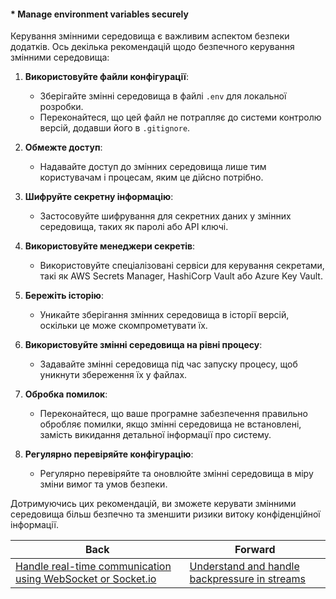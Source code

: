 #### * Manage environment variables securely

Керування змінними середовища є важливим аспектом безпеки додатків. Ось декілька рекомендацій щодо безпечного керування змінними середовища:

1. **Використовуйте файли конфігурації**:
   - Зберігайте змінні середовища в файлі `.env` для локальної розробки.
   - Переконайтеся, що цей файл не потрапляє до системи контролю версій, додавши його в `.gitignore`.

2. **Обмежте доступ**:
   - Надавайте доступ до змінних середовища лише тим користувачам і процесам, яким це дійсно потрібно.

3. **Шифруйте секретну інформацію**:
   - Застосовуйте шифрування для секретних даних у змінних середовища, таких як паролі або API ключі.

4. **Використовуйте менеджери секретів**:
   - Використовуйте спеціалізовані сервіси для керування секретами, такі як AWS Secrets Manager, HashiCorp Vault або Azure Key Vault.

5. **Бережіть історію**:
   - Уникайте зберігання змінних середовища в історії версій, оскільки це може скомпрометувати їх.

6. **Використовуйте змінні середовища на рівні процесу**:
   - Задавайте змінні середовища під час запуску процесу, щоб уникнути збереження їх у файлах.

7. **Обробка помилок**:
   - Переконайтеся, що ваше програмне забезпечення правильно обробляє помилки, якщо змінні середовища не встановлені, замість викидання детальної інформації про систему.

8. **Регулярно перевіряйте конфігурацію**:
   - Регулярно перевіряйте та оновлюйте змінні середовища в міру зміни вимог та умов безпеки.

Дотримуючись цих рекомендацій, ви зможете керувати змінними середовища більш безпечно та зменшити ризики витоку конфіденційної інформації.

| Back | Forward |
|---|---|
| [Handle real-time communication using WebSocket or Socket.io](/ua/middle/nodejs/handle-realtime-communication-using-websocket-or-socketio.md)  | [Understand and handle backpressure in streams](/ua/middle/nodejs/understand-and-handle-backpressure-in-streams.md) |